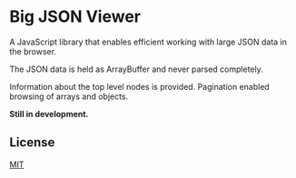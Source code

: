 # Big JSON Viewer

A JavaScript library that enables efficient working with large JSON data in the browser.

The JSON data is held as ArrayBuffer and never parsed completely.

Information about the top level nodes is provided. Pagination enabled browsing of arrays and objects.


**Still in development.**

## License

[MIT](LICENSE)



